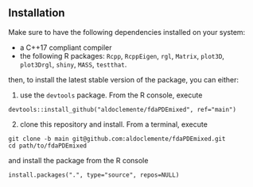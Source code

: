 ## Installation
Make sure to have the following dependencies installed on your system:

- a C++17 compliant compiler
- the  following R packages: `Rcpp`, `RcppEigen`, `rgl`, `Matrix`, `plot3D`, `plot3Drgl`, `shiny`, `MASS`, `testthat`.

then, to install the latest stable version of the package, you can either:

1.  use the `devtools` package. From the R console, execute

<!-- -->

    devtools::install_github("aldoclemente/fdaPDEmixed", ref="main") 

2.  clone this repository and install. From a terminal, execute

<!-- -->

    git clone -b main git@github.com:aldoclemente/fdaPDEmixed.git 
    cd path/to/fdaPDEmixed 

and install the package from the R console

    install.packages(".", type="source", repos=NULL) 
    
    
